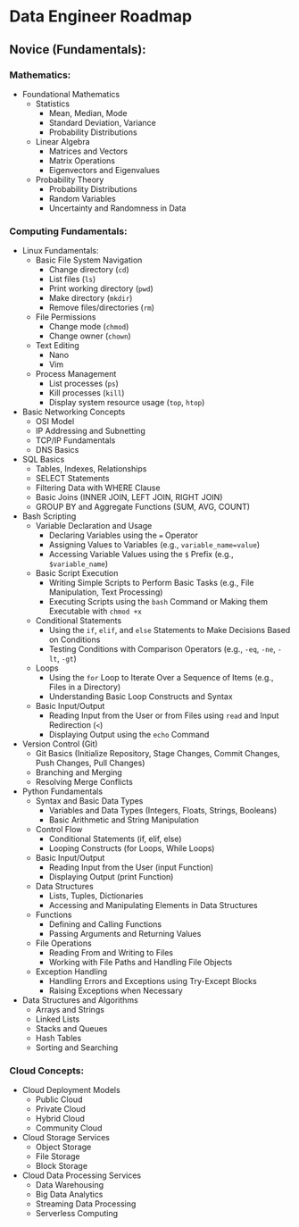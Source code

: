 # Data Engineer Roadmap

## Novice (Fundamentals):

### Mathematics:
- Foundational Mathematics
  - Statistics
    - Mean, Median, Mode
    - Standard Deviation, Variance
    - Probability Distributions
  - Linear Algebra
    - Matrices and Vectors
    - Matrix Operations
    - Eigenvectors and Eigenvalues
  - Probability Theory
    - Probability Distributions
    - Random Variables
    - Uncertainty and Randomness in Data

### Computing Fundamentals:
- Linux Fundamentals:
  - Basic File System Navigation
    - Change directory (`cd`)
    - List files (`ls`)
    - Print working directory (`pwd`)
    - Make directory (`mkdir`)
    - Remove files/directories (`rm`)
  - File Permissions
    - Change mode (`chmod`)
    - Change owner (`chown`)
  - Text Editing
    - Nano
    - Vim
  - Process Management
    - List processes (`ps`)
    - Kill processes (`kill`)
    - Display system resource usage (`top`, `htop`)
- Basic Networking Concepts
  - OSI Model
  - IP Addressing and Subnetting
  - TCP/IP Fundamentals
  - DNS Basics
- SQL Basics
  - Tables, Indexes, Relationships
  - SELECT Statements
  - Filtering Data with WHERE Clause
  - Basic Joins (INNER JOIN, LEFT JOIN, RIGHT JOIN)
  - GROUP BY and Aggregate Functions (SUM, AVG, COUNT)
- Bash Scripting
  - Variable Declaration and Usage
    - Declaring Variables using the `=` Operator
    - Assigning Values to Variables (e.g., `variable_name=value`)
    - Accessing Variable Values using the `$` Prefix (e.g., `$variable_name`)
  - Basic Script Execution
    - Writing Simple Scripts to Perform Basic Tasks (e.g., File Manipulation, Text Processing)
    - Executing Scripts using the `bash` Command or Making them Executable with `chmod +x`
  - Conditional Statements
    - Using the `if`, `elif`, and `else` Statements to Make Decisions Based on Conditions
    - Testing Conditions with Comparison Operators (e.g., `-eq`, `-ne`, `-lt`, `-gt`)
  - Loops
    - Using the `for` Loop to Iterate Over a Sequence of Items (e.g., Files in a Directory)
    - Understanding Basic Loop Constructs and Syntax
  - Basic Input/Output
    - Reading Input from the User or from Files using `read` and Input Redirection (`<`)
    - Displaying Output using the `echo` Command
- Version Control (Git)
  - Git Basics (Initialize Repository, Stage Changes, Commit Changes, Push Changes, Pull Changes)
  - Branching and Merging
  - Resolving Merge Conflicts
- Python Fundamentals
  - Syntax and Basic Data Types
    - Variables and Data Types (Integers, Floats, Strings, Booleans)
    - Basic Arithmetic and String Manipulation
  - Control Flow
    - Conditional Statements (if, elif, else)
    - Looping Constructs (for Loops, While Loops)
  - Basic Input/Output
    - Reading Input from the User (input Function)
    - Displaying Output (print Function)
  - Data Structures
    - Lists, Tuples, Dictionaries
    - Accessing and Manipulating Elements in Data Structures
  - Functions
    - Defining and Calling Functions
    - Passing Arguments and Returning Values
  - File Operations
    - Reading From and Writing to Files
    - Working with File Paths and Handling File Objects
  - Exception Handling
    - Handling Errors and Exceptions using Try-Except Blocks
    - Raising Exceptions when Necessary
- Data Structures and Algorithms
  - Arrays and Strings
  - Linked Lists
  - Stacks and Queues
  - Hash Tables
  - Sorting and Searching

### Cloud Concepts:
- Cloud Deployment Models
  - Public Cloud
  - Private Cloud
  - Hybrid Cloud
  - Community Cloud
- Cloud Storage Services
  - Object Storage
  - File Storage
  - Block Storage
- Cloud Data Processing Services
  - Data Warehousing
  - Big Data Analytics
  - Streaming Data Processing
  - Serverless Computing
